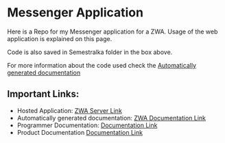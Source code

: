 # Messenger Application

Here is a Repo for my Messenger application for a ZWA.
Usage of the web application is explained on this page. 

Code is also saved in Semestralka folder in the box above.

For more information about the code used check the [Automatically generated documentation](https://zwa.toad.cz/~janakja5/Semestralka/docs/api/)

## Important Links:

- Hosted Application: [ZWA Server Link](https://zwa.toad.cz/~janakja5/Semestralka/login.php)
- Automatically generated documentation: [ZWA Documentation Link](https://zwa.toad.cz/~janakja5/Semestralka/docs/api/)
- Programmer Documentation: [Documentation Link]()
- Product Documentation [Documentation Link]()
